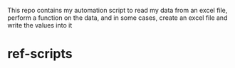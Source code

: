 This repo contains my automation script to read my data from an excel file, perform a function on the data, and in some cases, create an excel file and write the values into it

# ref-scripts
